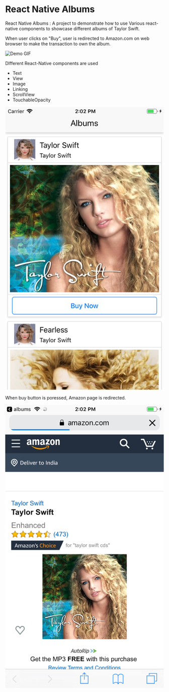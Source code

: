 # React Native Albums




React Native Albums : A project to demonstrate how to use Various react-native components to showcase 
different albums of Taylor Swift.

When user clicks on "Buy", user is redirected to Amazon.com on web browser to make the transaction to own the album.


![Demo GIF](https://github.com/sriteja25/react_Native_Albums/blob/master/Demo.gif)



DIfferent React-Native components are used 

- Text 
- View 
- Image
- Linking 
- ScrollView
- TouchableOpacity



![Albums Demo](https://github.com/sriteja25/react_Native_Albums/blob/master/Simulator%20Screen%20Shot%20-%20iPhone%206%20-%202019-07-21%20at%2014.02.06.png)



When buy button is poressed, Amazon page is redirected. 

![Buy Albums in Amazon](https://github.com/sriteja25/react_Native_Albums/blob/master/Simulator%20Screen%20Shot%20-%20iPhone%206%20-%202019-07-21%20at%2014.02.28.png)


